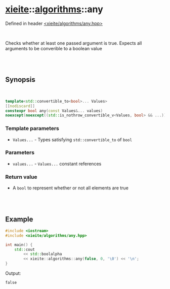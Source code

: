 # [xieite](../../README.md)::[algorithms](../algorithms.md)::any
Defined in header [<xieite/algorithms/any.hpp>](../../include/xieite/algorithms/any.hpp)

<br/>

Checks whether at least one passed argument is true. Expects all arguments to be converible to a boolean value

<br/><br/>

## Synopsis

<br/>

```cpp
template<std::convertible_to<bool>... Values>
[[nodiscard]]
constexpr bool any(const Values&... values)
noexcept(noexcept((std::is_nothrow_convertible_v<Values, bool> && ...)));
```
### Template parameters
- `Values...` - Types satisfying `std::convertible_to` of `bool`
### Parameters
- `values...` - `Values...` constant references
### Return value
- A `bool` to represent whether or not all elements are true

<br/><br/>

## Example
```cpp
#include <iostream>
#include <xieite/algorithms/any.hpp>

int main() {
	std::cout
		<< std::boolalpha
		<< xieite::algorithms::any(false, 0, '\0') << '\n';
}
```
Output:
```
false
```
